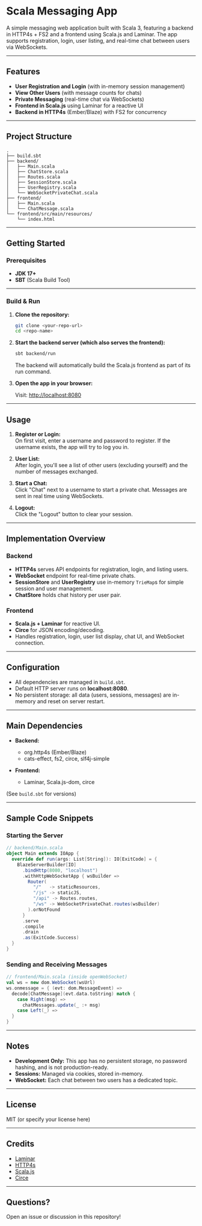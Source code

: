 # Scala Messaging App

A simple messaging web application built with Scala 3, featuring a backend in HTTP4s + FS2 and a frontend using Scala.js and Laminar. The app supports registration, login, user listing, and real-time chat between users via WebSockets.

---

## Features

- **User Registration and Login** (with in-memory session management)
- **View Other Users** (with message counts for chats)
- **Private Messaging** (real-time chat via WebSockets)
- **Frontend in Scala.js** using Laminar for a reactive UI
- **Backend in HTTP4s** (Ember/Blaze) with FS2 for concurrency

---

## Project Structure

```
.
├── build.sbt
├── backend/
│   ├── Main.scala
│   ├── ChatStore.scala
│   ├── Routes.scala
│   ├── SessionStore.scala
│   ├── UserRegistry.scala
│   └── WebSocketPrivateChat.scala
├── frontend/
│   ├── Main.scala
│   └── ChatMessage.scala
└── frontend/src/main/resources/
    └── index.html
```

---

## Getting Started

### Prerequisites

- **JDK 17+**
- **SBT** (Scala Build Tool)

---

### Build & Run

1. **Clone the repository:**
    ```sh
    git clone <your-repo-url>
    cd <repo-name>
    ```

2. **Start the backend server (which also serves the frontend):**
    ```sh
    sbt backend/run
    ```
    The backend will automatically build the Scala.js frontend as part of its run command.

3. **Open the app in your browser:**

    Visit: [http://localhost:8080](http://localhost:8080)

---

## Usage

1. **Register or Login:**  
   On first visit, enter a username and password to register. If the username exists, the app will try to log you in.

2. **User List:**  
   After login, you'll see a list of other users (excluding yourself) and the number of messages exchanged.

3. **Start a Chat:**  
   Click "Chat" next to a username to start a private chat. Messages are sent in real time using WebSockets.

4. **Logout:**  
   Click the "Logout" button to clear your session.

---

## Implementation Overview

### Backend

- **HTTP4s** serves API endpoints for registration, login, and listing users.
- **WebSocket** endpoint for real-time private chats.
- **SessionStore** and **UserRegistry** use in-memory `TrieMap`s for simple session and user management.
- **ChatStore** holds chat history per user pair.

### Frontend

- **Scala.js + Laminar** for reactive UI.
- **Circe** for JSON encoding/decoding.
- Handles registration, login, user list display, chat UI, and WebSocket connection.

---

## Configuration

- All dependencies are managed in `build.sbt`.
- Default HTTP server runs on **localhost:8080**.
- No persistent storage: all data (users, sessions, messages) are in-memory and reset on server restart.

---

## Main Dependencies

- **Backend:**  
  - org.http4s (Ember/Blaze)
  - cats-effect, fs2, circe, slf4j-simple

- **Frontend:**  
  - Laminar, Scala.js-dom, circe

(See `build.sbt` for versions)

---

## Sample Code Snippets

### Starting the Server

```scala
// backend/Main.scala
object Main extends IOApp {
  override def run(args: List[String]): IO[ExitCode] = {
    BlazeServerBuilder[IO]
      .bindHttp(8080, "localhost")
      .withHttpWebSocketApp { wsBuilder =>
        Router(
          "/"   -> staticResources,
          "/js" -> staticJS,
          "/api" -> Routes.routes,
          "/ws" -> WebSocketPrivateChat.routes(wsBuilder)
        ).orNotFound
      }
      .serve
      .compile
      .drain
      .as(ExitCode.Success)
  }
}
```

### Sending and Receiving Messages

```scala
// frontend/Main.scala (inside openWebSocket)
val ws = new dom.WebSocket(wsUrl)
ws.onmessage = { (evt: dom.MessageEvent) =>
  decode[ChatMessage](evt.data.toString) match {
    case Right(msg) =>
      chatMessages.update(_ :+ msg)
    case Left(_) =>
  }
}
```

---

## Notes

- **Development Only:** This app has no persistent storage, no password hashing, and is not production-ready.
- **Sessions:** Managed via cookies, stored in-memory.
- **WebSocket:** Each chat between two users has a dedicated topic.

---

## License

MIT (or specify your license here)

---

## Credits

- [Laminar](https://github.com/raquo/Laminar)
- [HTTP4s](https://http4s.org/)
- [Scala.js](https://www.scala-js.org/)
- [Circe](https://circe.github.io/circe/)

---

## Questions?

Open an issue or discussion in this repository!
